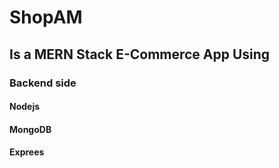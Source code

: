 # ShopAM
## Is a MERN Stack E-Commerce App Using
### Backend side
#### Nodejs
#### MongoDB
#### Exprees
